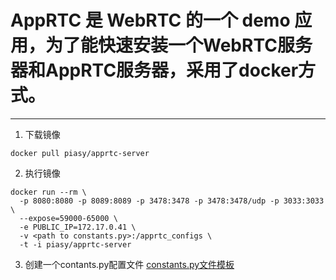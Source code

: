 # AppRTC 是 WebRTC 的一个 demo 应用，为了能快速安装一个WebRTC服务器和AppRTC服务器，采用了docker方式。
---
1. 下载镜像
```
docker pull piasy/apprtc-server
```
2. 执行镜像
```
docker run --rm \
  -p 8080:8080 -p 8089:8089 -p 3478:3478 -p 3478:3478/udp -p 3033:3033 \
  --expose=59000-65000 \
  -e PUBLIC_IP=172.17.0.41 \
  -v <path to constants.py>:/apprtc_configs \
  -t -i piasy/apprtc-server
```
3. 创建一个contants.py配置文件
[constants.py文件模板](./contants.py)